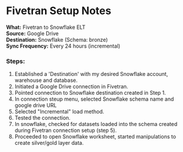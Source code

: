 
# Fivetran Setup Notes

**What:** Fivetran to Snowflake ELT   
**Source:** Google Drive  
**Destination:** Snowflake (Schema: bronze)  
**Sync Frequency:** Every 24 hours (incremental)  

### Steps:
1. Established a 'Destination' with my desired Snowflake account, warehouse and database.
2. Initiated a Google Drive connection in Fivetran.
3. Pointed connection to Snowflake destination created in Step 1.
5. In connection steup menu, selected Snowflake schema name and google drive URL
6. Selected "Incremental" load method.
7. Tested the connection. 
8. In snowflake, checked for datasets loaded into the schema created during Fivetran connection setup (step 5).
9. Proceeded to open Snowflake worksheet, started manipulations to create silver/gold layer data.
